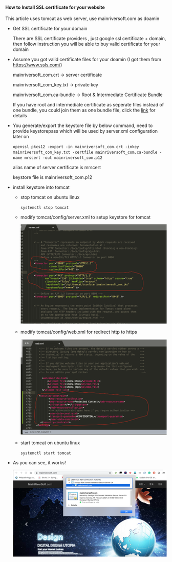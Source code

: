 

####  How to Install SSL certificate for your website 



This article uses tomcat as web server,  use mainriversoft.com as  doamin 

- Get SSL certificate for your domain 

  There are SSL certificate providers , just google ssl certificate + domain, then follow instruction you will be able to buy valid certificate  for your domain
  
  

- Assume you got valid certificate files for your doamin  (I got them from https://www.ssls.com/)

  mainriversoft_com.crt   -> server certificate

  mainriversoft_com_key.txt  -> private key 

  mainriversoft_com.ca-bundle  -> Root & Intermediate Certificate Bundle

  If you have root and intermediate certificate as seperate files instead of one bundle, you could join them as one bundle file, click the [link]( https://support.comodo.com/index.php?/Knowledgebase/Article/View/1145/1/how-do-i-make-my-own-bundle-file-from-crt-files) for details
  
  


- You generate/export the keystore file by below command,  need to provide keystorepass which will be used by server.xml configuration later on

  `openssl pkcs12 -export -in mainriversoft_com.crt -inkey mainriversoft_com_key.txt -certfile mainriversoft_com.ca-bundle -name mrscert -out mainriversoft_com.p12`

  alias name of server certificate is mrscert

  keystore file is mainriversoft_com.p12

- install keystore into tomcat 

  - stop tomcat on ubuntu linux 
  
    `systemctl stop tomcat`

  - modify tomcat/config/server.xml to setup keystore for tomcat 
  
     ![ssl1](./images/ssl1.png)

  - modify tomcat/config/web.xml for redirect http to https         
  
     ![ssl2](./images/ssl2.png)
  
  - start tomcat on ubuntu linux
  
     `systemctl start tomcat`

- As you can see, it works!

    ![ssl2](./images/ssl3.png)



